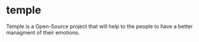 # temple
Temple is a Open-Source project that will help to the people to have a better managment of their emotions.
